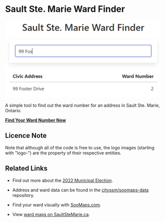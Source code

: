 # Sault Ste. Marie Ward Finder

![Sault Ste. Marie Ward Finder](image.png)

A simple tool to find out the ward number for an address in Sault Ste. Marie, Ontario.

**[Find Your Ward Number Now](https://cityssm.github.io/ward-finder/)**

## Licence Note

Note that although all of the code is free to use,
the logo images (starting with "logo-")
are the property of their respective entities.

## Related Links

-   Find out more about the [2022 Municipal Election](https://saultstemarie.ca/Government/City-Departments/Corporate-Services/City-Clerk/Municipal-Election.aspx).

-   Address and ward data can be found in the
    [cityssm/soomaps-data](https://github.com/cityssm/soomaps-data) repository.

-   Find your ward visually with [SooMaps.com](https://www.soomaps.com/).

-   View [ward maps on SaultSteMarie.ca](https://saultstemarie.ca/Government/City-Departments/Corporate-Services/City-Clerk/Ward-Boundaries.aspx).
